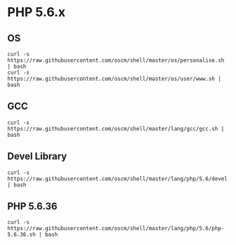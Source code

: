 # PHP 5.6.x

OS
-----
	curl -s https://raw.githubusercontent.com/oscm/shell/master/os/personalise.sh | bash
	curl -s https://raw.githubusercontent.com/oscm/shell/master/os/user/www.sh | bash

GCC
-----
    curl -s https://raw.githubusercontent.com/oscm/shell/master/lang/gcc/gcc.sh | bash

Devel Library
-----
	curl -s https://raw.githubusercontent.com/oscm/shell/master/lang/php/5.6/devel.sh | bash
	
PHP 5.6.36
-----

	curl -s https://raw.githubusercontent.com/oscm/shell/master/lang/php/5.6/php-5.6.36.sh | bash